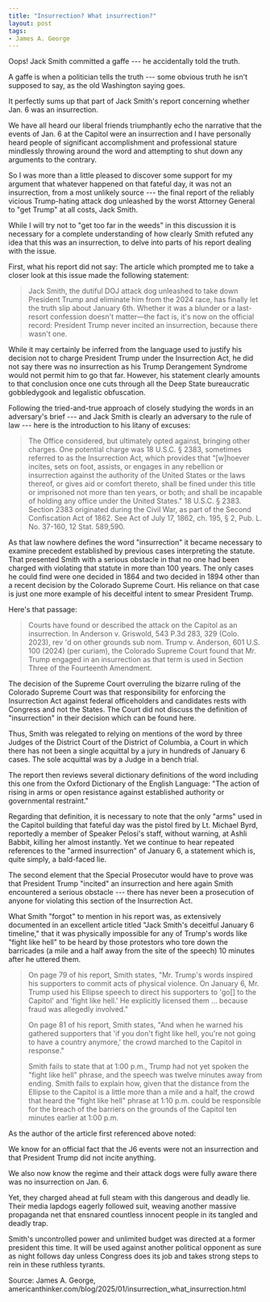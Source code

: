 ```yaml
---
title: "Insurrection? What insurrection?"
layout: post
tags:
- James A. George
---
```


Oops! Jack Smith committed a gaffe --- he accidentally told the truth.

A gaffe is when a politician tells the truth --- some obvious truth he isn't supposed to say, as the old Washington saying goes.

It perfectly sums up that part of Jack Smith's report concerning whether Jan. 6 was an insurrection.

We have all heard our liberal friends triumphantly echo the narrative that the events of Jan. 6 at the Capitol were an insurrection and I have personally heard people of significant accomplishment and professional stature mindlessly throwing around the word and attempting to shut down any arguments to the contrary.

So I was more than a little pleased to discover some support for my argument that whatever happened on that fateful day, it was not an insurrection, from a most unlikely source --- the final report of the reliably vicious Trump-hating attack dog unleashed by the worst Attorney General to "get Trump" at all costs, Jack Smith.

While I will try not to "get too far in the weeds" in this discussion it is necessary for a complete understanding of how clearly Smith refuted any idea that this was an insurrection, to delve into parts of his report dealing with the issue.

First, what his report did not say: The article which prompted me to take a closer look at this issue made the following statement:

> Jack Smith, the dutiful DOJ attack dog unleashed to take down President Trump and eliminate him from the 2024 race, has finally let the truth slip about January 6th. Whether it was a blunder or a last-resort confession doesn't matter—the fact is, it's now on the official record: President Trump never incited an insurrection, because there wasn't one.

While it may certainly be inferred from the language used to justify his decision not to charge President Trump under the Insurrection Act, he did not say there was no insurrection as his Trump Derangement Syndrome would not permit him to go that far. However, his statement clearly amounts to that conclusion once one cuts through all the Deep State bureaucratic gobbledygook and legalistic obfuscation.

Following the tried-and-true approach of closely studying the words in an adversary's brief --- and Jack Smith is clearly an adversary to the rule of law --- here is the introduction to his litany of excuses:

> The Office considered, but ultimately opted against, bringing other charges. One potential charge was 18 U.S.C. § 2383, sometimes referred to as the Insurrection Act, which provides that "[w]hoever incites, sets on foot, assists, or engages in any rebellion or insurrection against the authority of the United States or the laws thereof, or gives aid or comfort thereto, shall be fined under this title or imprisoned not more than ten years, or both; and shall be incapable of holding any office under the United States." 18 U.S.C. § 2383. Section 2383 originated during the Civil War, as part of the Second Confiscation Act of 1862. See Act of July 17, 1862, ch. 195, § 2, Pub. L. No. 37-160, 12 Stat. 589,590.

As that law nowhere defines the word "insurrection" it became necessary to examine precedent established by previous cases interpreting the statute. That presented Smith with a serious obstacle in that no one had been charged with violating that statute in more than 100 years. The only cases he could find were one decided in 1864 and two decided in 1894 other than a recent decision by the Colorado Supreme Court. His reliance on that case is just one more example of his deceitful intent to smear President Trump.

Here's that passage:

> Courts have found or described the attack on the Capitol as an insurrection. In Anderson v. Griswold, 543 P.3d 283, 329 (Colo. 2023), rev 'd on other grounds sub nom. Trump v. Anderson, 601 U.S. 100 (2024) (per curiam), the Colorado Supreme Court found that Mr. Trump engaged in an insurrection as that term is used in Section Three of the Fourteenth Amendment.

The decision of the Supreme Court overruling the bizarre ruling of the Colorado Supreme Court was that responsibility for enforcing the Insurrection Act against federal officeholders and candidates rests with Congress and not the States. The Court did not discuss the definition of "insurrection" in their decision which can be found here.

Thus, Smith was relegated to relying on mentions of the word by three Judges of the District Court of the District of Columbia, a Court in which there has not been a single acquittal by a jury in hundreds of January 6 cases. The sole acquittal was by a Judge in a bench trial.

The report then reviews several dictionary definitions of the word including this one from the Oxford Dictionary of the English Language: "The action of rising in arms or open resistance against established authority or governmental restraint."

Regarding that definition, it is necessary to note that the only "arms" used in the Capitol building that fateful day was the pistol fired by Lt. Michael Byrd, reportedly a member of Speaker Pelosi's staff, without warning, at Ashli Babbit, killing her almost instantly. Yet we continue to hear repeated references to the "armed insurrection" of January 6, a statement which is, quite simply, a bald-faced lie.

The second element that the Special Prosecutor would have to prove was that President Trump "incited" an insurrection and here again Smith encountered a serious obstacle --- there has never been a prosecution of anyone for violating this section of the Insurrection Act.

What Smith "forgot" to mention in his report was, as extensively documented in an excellent article titled "Jack Smith's deceitful January 6 timeline,"  that it was physically impossible for any of Trump's words like "fight like hell" to be heard by those protestors who tore down the barricades (a mile and a half away from the site of the speech) 10 minutes after he uttered them.

> On page 79 of his report, Smith states, "Mr. Trump's words inspired his supporters to commit acts of physical violence.  On January 6, Mr. Trump used his Ellipse speech to direct his supporters to 'go[] to the Capitol' and 'fight like hell.'  He explicitly licensed them ... because fraud was allegedly involved."
> 
> On page 81 of his report, Smith states, "And when he warned his gathered supporters that 'if you don't fight like hell, you're not going to have a country anymore,' the crowd marched to the Capitol in response."
> 
> Smith fails to state that at 1:00 p.m., Trump had not yet spoken the "fight like hell" phrase, and the speech was twelve minutes away from ending.  Smith fails to explain how, given that the distance from the Ellipse to the Capitol is a little more than a mile and a half, the crowd that heard the "fight like hell" phrase at 1:10 p.m. could be responsible for the breach of the barriers on the grounds of the Capitol ten minutes earlier at 1:00 p.m.

As the author of the article first referenced above noted:

We know for an official fact that the J6 events were not an insurrection and that President Trump did not incite anything.

We also now know the regime and their attack dogs were fully aware there was no insurrection on Jan. 6.

Yet, they charged ahead at full steam with this dangerous and deadly lie. Their media lapdogs eagerly followed suit, weaving another massive propaganda net that ensnared countless innocent people in its tangled and deadly trap.

Smith's uncontrolled power and unlimited budget was directed at a former president this time. It will be used against another political opponent as sure as night follows day unless Congress does its job and takes strong steps to rein in these ruthless tyrants.

Source: James A. George, americanthinker.com/blog/2025/01/insurrection_what_insurrection.html
